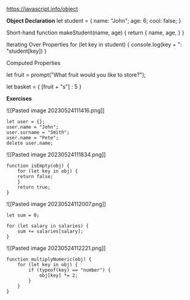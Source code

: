 
https://javascript.info/object

**Object Declaration**
let student = {
	name: "John";
	age: 6;
	cool: false;
}

Short-hand
function makeStudent(name,  age) {
	return {
		name,
		age,
	}
}

Iterating Over Properties
for (let key in student) {
	console.log(key + ": "student[key])
}

Computed Properties 

let fruit = prompt("What fruit would you like to store?");

let basket = {
	[fruit + "s"] : 5
}




**Exercises**

![[Pasted image 20230524111416.png]]

```
let user = {};
user.name = "John";
user.surname = "Smith";
user.name = "Pete";
delete user.name;
```


![[Pasted image 20230524111834.png]]

```
function isEmpty(obj) {
	for (let key in obj) {
	return false;
	}
	return true;
}
```

![[Pasted image 20230524112007.png]]

```
let sum = 0;

for (let salary in salaries) {
	sum += salaries[salary];
}
```

![[Pasted image 20230524112221.png]]

```
function multiplyNumeric(obj) {
	for (let key in obj) {
		if (typeof(key) == "number") {
			obj[key] *= 2;
		}
	}
}
```